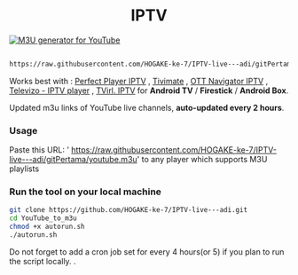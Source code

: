 
<h1 align="center"> IPTV </h1>

[![M3U generator for YouTube](https://github.com/HOGAKE-ke-7/IPTV-live---adi/actions/workflows/m3u_Generator.yml/badge.svg)](https://github.com/HOGAKE-ke-7/IPTV-live---adi/actions/workflows/m3u_Generator.yml)

``` bash

https://raw.githubusercontent.com/HOGAKE-ke-7/IPTV-live---adi/gitPertama/youtube.m3u
```

Works best with : [Perfect Player IPTV](http://niklabs.com/) ,
                  [Tivimate](https://play.google.com/store/apps/details?id=ar.tvplayer.tv&hl=en_IN&gl=US) ,
                  [OTT Navigator IPTV](https://play.google.com/store/apps/details?id=studio.scillarium.ottnavigator&hl=en_IN&gl=US) ,
                  [Televizo - IPTV player](https://play.google.com/store/apps/details?id=com.ottplay.ottplay) ,
                  [TVirl. IPTV](https://play.google.com/store/apps/details?id=by.stari4ek.tvirl)  for **Android TV** / **Firestick** / **Android Box**.

Updated m3u links of YouTube live channels, **auto-updated every 2 hours**.


### Usage
Paste this URL: '
https://raw.githubusercontent.com/HOGAKE-ke-7/IPTV-live---adi/gitPertama/youtube.m3u' to any player which supports M3U playlists

### Run the tool on your local machine
``` bash
git clone https://github.com/HOGAKE-ke-7/IPTV-live---adi.git
cd YouTube_to_m3u
chmod +x autorun.sh
./autorun.sh
```

Do not forget to add a cron job set for every 4 hours(or 5) if you plan to run the script locally.
 .

